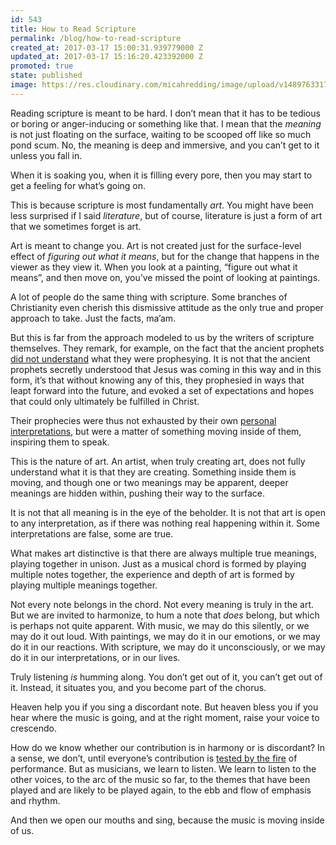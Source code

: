 ```yaml
---
id: 543
title: How to Read Scripture
permalink: /blog/how-to-read-scripture
created_at: 2017-03-17 15:00:31.939779000 Z
updated_at: 2017-03-17 15:16:20.423392000 Z
promoted: true
state: published
image: https://res.cloudinary.com/micahredding/image/upload/v1489763317/cvcosmuwfawbdq1amxbh.jpg
---
```

Reading scripture is meant to be hard. I don’t mean that it has to be tedious or boring or anger-inducing or something like that. I mean that the *meaning* is not just floating on the surface, waiting to be scooped off like so much pond scum. No, the meaning is deep and immersive, and you can’t get to it unless you fall in.

When it is soaking you, when it is filling every pore, then you may start to get a feeling for what’s going on. 

This is because scripture is most fundamentally *art*. You might have been less surprised if I said *literature*, but of course, literature is just a form of art that we sometimes forget is art. 

Art is meant to change you. Art is not created just for the surface-level effect of *figuring out what it means*, but for the change that happens in the viewer as they view it. When you look at a painting, “figure out what it means”, and then move on, you’ve missed the point of looking at paintings.

A lot of people do the same thing with scripture. Some branches of Christianity even cherish this dismissive attitude as the only true and proper approach to take. Just the facts, ma’am. 

But this is far from the approach modeled to us by the writers of scripture themselves. They remark, for example, on the fact that the ancient prophets [did not understand](https://www.biblegateway.com/passage/?search=1+Peter+1%3A10-12&version=NIV) what they were prophesying. It is not that the ancient prophets secretly understood that Jesus was coming in this way and in this form, it’s that without knowing any of this, they prophesied in ways that leapt forward into the future, and evoked a set of expectations and hopes that could only ultimately be fulfilled in Christ.

Their prophecies were thus not exhausted by their own [personal interpretations](https://www.biblegateway.com/passage/?search=2+Peter+1%3A20&version=NIV), but were a matter of something moving inside of them, inspiring them to speak.

This is the nature of art. An artist, when truly creating art, does not fully understand what it is that they are creating. Something inside them is moving, and though one or two meanings may be apparent, deeper meanings are hidden within, pushing their way to the surface.

It is not that all meaning is in the eye of the beholder. It is not that art is open to any interpretation, as if there was nothing real happening within it. Some interpretations are false, some are true.

What makes art distinctive is that there are always multiple true meanings, playing together in unison. Just as a musical chord is formed by playing multiple notes together, the experience and depth of art is formed by playing multiple meanings together. 

Not every note belongs in the chord. Not every meaning is truly in the art. But we are invited to harmonize, to hum a note that *does* belong, but which is perhaps not quite apparent. With music, we may do this silently, or we may do it out loud. With paintings, we may do it in our emotions, or we may do it in our reactions. With scripture, we may do it unconsciously, or we may do it in our interpretations, or in our lives.

Truly listening *is* humming along. You don’t get out of it, you can’t get out of it. Instead, it situates you, and you become part of the chorus.

Heaven help you if you sing a discordant note. But heaven bless you if you hear where the music is going, and at the right moment, raise your voice to crescendo.

How do we know whether our contribution is in harmony or is discordant? In a sense, we don’t, until everyone’s contribution is [tested by the fire](https://www.biblegateway.com/passage/?search=1+cor+3%3A13-15&version=NIV) of performance. But as musicians, we learn to listen. We learn to listen to the other voices, to the arc of the music so far, to the themes that have been played and are likely to be played again, to the ebb and flow of emphasis and rhythm.

And then we open our mouths and sing, because the music is moving inside of us.
